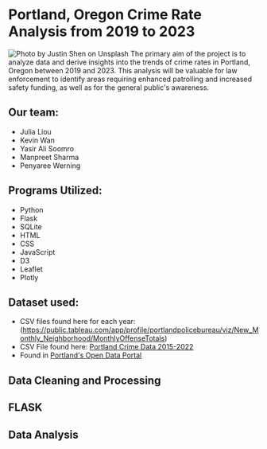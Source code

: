 # Portland, Oregon Crime Rate Analysis from 2019 to 2023
![Photo by <a href="https://unsplash.com/@shenny_visuals?utm_source=unsplash&utm_medium=referral&utm_content=creditCopyText">Justin Shen</a> on <a href="https://unsplash.com/photos/k0VeQ6sXHGg?utm_source=unsplash&utm_medium=referral&utm_content=creditCopyText">Unsplash</a>
  ](data/justin-shen-k0VeQ6sXHGg-unsplash.jpg)
The primary aim of the project is to analyze data and derive insights into the trends of crime rates in Portland, Oregon between 2019 and 2023. This analysis will be valuable for law enforcement to identify areas requiring enhanced patrolling and increased safety funding, as well as for the general public's awareness.

## Our team:
* Julia Liou
* Kevin Wan
* Yasir Ali Soomro
* Manpreet Sharma
* Penyaree Werning


## Programs Utilized:
* Python
* Flask
* SQLite
* HTML
* CSS
* JavaScript
* D3
* Leaflet
* Plotly

## Dataset used:
* CSV files found here for each year: (https://public.tableau.com/app/profile/portlandpolicebureau/viz/New_Monthly_Neighborhood/MonthlyOffenseTotals)
* CSV File found here: [Portland Crime Data 2015-2022](data/pdx_crime_2015_2022.csv)
* Found in [Portland's Open Data Portal](https://www.portland.gov/police/open-data/crime-statistics)

## Data Cleaning and Processing 

## FLASK 

## Data Analysis 


